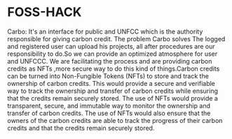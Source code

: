 # FOSS-HACK
Carbo:
It's an interface for public and UNFCC which is the authority responsible for giving carbon credit.
The problem Carbo solves
The logged and registered user can upload his projects, all after procedures are our responsibility to do.So we can provide an optimized atmosphere for user and UNFCCC. We are facilitating the process and are providing carbon credits as NFTs ,more secure way to do this kind of things.Carbon credits can be turned into Non-Fungible Tokens (NFTs) to store and track the ownership of carbon credits. This would provide a secure and verifiable way to track the ownership and transfer of carbon credits while ensuring that the credits remain securely stored. The use of NFTs would provide a transparent, secure, and immutable way to monitor the ownership and transfer of carbon credits. The use of NFTs would also ensure that the owners of the carbon credits are able to track the progress of their carbon credits and that the credits remain securely stored.
